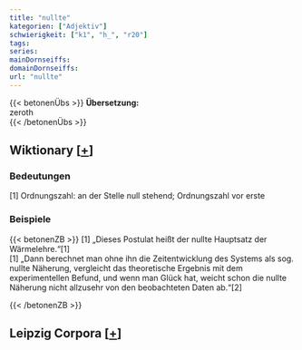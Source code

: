 ```yaml
---
title: "nullte"
kategorien: ["Adjektiv"]
schwierigkeit: ["k1", "h_", "r20"]
tags:
series:
mainDornseiffs:
domainDornseiffs:
url: "nullte"
---
```


{{< betonenÜbs >}}
**Übersetzung:**  
zeroth  
{{< /betonenÜbs >}}

## Wiktionary [[+](https://de.wiktionary.org/wiki/nullte)]

### Bedeutungen
[1] Ordnungszahl: an der Stelle null stehend; Ordnungszahl vor erste  

### Beispiele
{{< betonenZB >}}
[1] „Dieses Postulat heißt der nullte Hauptsatz der Wärmelehre.“[1]  
[1] „Dann berechnet man ohne ihn die Zeitentwicklung des Systems als sog. nullte Näherung, vergleicht das theoretische Ergebnis mit dem experimentellen Befund, und wenn man Glück hat, weicht schon die nullte Näherung nicht allzusehr von den beobachteten Daten ab.“[2]  

{{< /betonenZB >}}

## Leipzig Corpora [[+](https://corpora.uni-leipzig.de/en/res?word=nullte&corpusId=deu_newscrawl-public_2018)]

